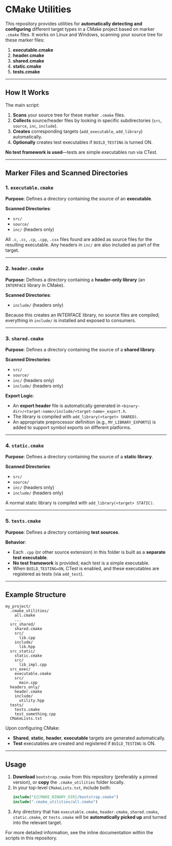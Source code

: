 # CMake Utilities

This repository provides utilities for **automatically detecting and configuring** different target types in a CMake
project based on marker `.cmake` files. It works on Linux and Windows, scanning your source tree for these marker files:

1. **executable.cmake**
2. **header.cmake**
3. **shared.cmake**
4. **static.cmake**
5. **tests.cmake**

---

## How It Works

The main script:

1. **Scans** your source tree for these marker `.cmake` files.
2. **Collects** source/header files by looking in specific subdirectories (`src`, `source`, `inc`, `include`).
3. **Creates** corresponding targets (`add_executable`, `add_library`) automatically.
4. **Optionally** creates test executables if `BUILD_TESTING` is turned ON.

**No test framework is used**—tests are simple executables run via CTest.

---

## Marker Files and Scanned Directories

### 1. `executable.cmake`

**Purpose**: Defines a directory containing the source of an **executable**.

**Scanned Directories**:

- `src/`
- `source/`
- `inc/` (headers only)

All `.c`, `.cc`, `.cp`, `.cpp`, `.cxx` files found are added as source files for the resulting executable. Any headers
in `inc/` are also included as part of the target.

---

### 2. `header.cmake`

**Purpose**: Defines a directory containing a **header-only library** (an `INTERFACE` library in CMake).

**Scanned Directories**:

- `include/` (headers only)

Because this creates an INTERFACE library, no source files are compiled; everything in `include/` is installed and
exposed to consumers.

---

### 3. `shared.cmake`

**Purpose**: Defines a directory containing the source of a **shared library**.

**Scanned Directories**:

- `src/`
- `source/`
- `inc/` (headers only)
- `include/` (headers only)

**Export Logic**:

- An **export header** file is automatically generated in `<binary-dir>/<target-name>/include/<target-name>_export.h`.
- The library is compiled with `add_library(<target> SHARED)`.
- An appropriate preprocessor definition (e.g., `MY_LIBRARY_EXPORTS`) is added to support symbol exports on different
  platforms.

---

### 4. `static.cmake`

**Purpose**: Defines a directory containing the source of a **static library**.

**Scanned Directories**:

- `src/`
- `source/`
- `inc/` (headers only)
- `include/` (headers only)

A normal static library is compiled with `add_library(<target> STATIC)`.

---

### 5. `tests.cmake`

**Purpose**: Defines a directory containing **test sources**.

**Behavior**:

- Each `.cpp` (or other source extension) in this folder is built as a **separate test executable**.
- **No test framework** is provided; each test is a simple executable.
- When `BUILD_TESTING=ON`, CTest is enabled, and these executables are registered as tests (via `add_test`).

---

## Example Structure

```plaintext
my_project/
  .cmake_utilities/
    all.cmake
    ...
  src_shared/
    shared.cmake
    src/
      lib.cpp
    include/
      lib.hpp
  src_static/
    static.cmake
    src/
      lib_impl.cpp
  src_exec/
    executable.cmake
    src/
      main.cpp
  headers_only/
    header.cmake
    include/
      utility.hpp
  tests/
    tests.cmake
    test_something.cpp
  CMakeLists.txt
```

Upon configuring CMake:

- **Shared**, **static**, **header**, **executable** targets are generated automatically.
- **Test** executables are created and registered if `BUILD_TESTING` is ON.

---

## Usage

1. **Download** `bootstrap.cmake` from this repository (preferably a pinned version), or **copy** the `.cmake_utilities`
   folder locally.
2. In your top-level `CMakeLists.txt`, include both:
   ```cmake
   include("${CMAKE_BINARY_DIR}/bootstrap.cmake")
   include(".cmake_utilities/all.cmake")
   ```
3. Any directory that has `executable.cmake`, `header.cmake`, `shared.cmake`, `static.cmake`, or `tests.cmake` will be
   **automatically picked up** and turned into the relevant target.

For more detailed information, see the inline documentation within the scripts in this repository.

